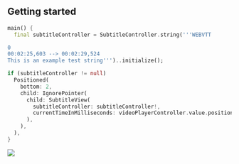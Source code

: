 ## Getting started

```dart
main() {
  final subtitleController = SubtitleController.string('''WEBVTT

0
00:02:25,603 --> 00:02:29,524
This is an example test string''')..initialize();

if (subtitleController != null)
  Positioned(
    bottom: 2,
    child: IgnorePointer(
      child: SubtitleView(
        subtitleController: subtitleController!,
        currentTimeInMilliseconds: videoPlayerController.value.position.inMilliseconds,
      ),
    ),
  ),
}
```

![](https://i.ibb.co/zNXhmS9/Screenshot-20230307-183127.jpg)

